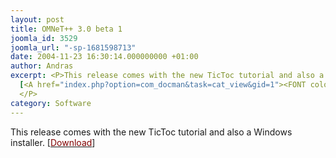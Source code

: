 ```yaml
---
layout: post
title: OMNeT++ 3.0 beta 1
joomla_id: 3529
joomla_url: "-sp-1681598713"
date: 2004-11-23 16:30:14.000000000 +01:00
author: Andras
excerpt: <P>This release comes with the new TicToc tutorial and also a Windows installer.
  [<A href="index.php?option=com_docman&task=cat_view&gid=1"><FONT color=#800000>Download</FONT></A>]
  </P>
category: Software
---
```

<P>This release comes with the new TicToc tutorial and also a Windows installer. [<A href="index.php?option=com_docman&task=cat_view&gid=1"><FONT color=#800000>Download</FONT></A>] </P>
